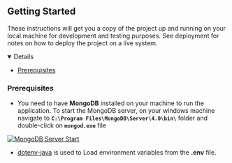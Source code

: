 ## Getting Started

These instructions will get you a copy of the project up and running on your local machine for development and testing purposes. See deployment for notes on how to deploy the project on a live system.

<details open="open">
	<ul>
		<li><a href="#prerequisites">Prerequisites</a></li>
	</ul>
</details>

### Prerequisites

*	You need to have **MongoDB** installed on your machine to run the application. To start the MongoDB server, on your windows machine navigate to **`C:\Program Files\MongoDB\Server\4.0\bin\`** folder and double-click on **`mongod.exe`** file

[![MongoDB Server Start](/images/mongod-server-start.PNG)](/images/mongod-server-start.PNG)
	
*	[dotenv-java](https://github.com/cdimascio/dotenv-java) is used to Load environment variables from the **.env** file.
